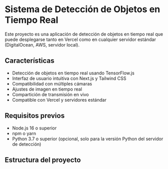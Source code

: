 # Sistema de Detección de Objetos en Tiempo Real

Este proyecto es una aplicación de detección de objetos en tiempo real que puede desplegarse tanto en Vercel como en cualquier servidor estándar (DigitalOcean, AWS, servidor local).

## Características

- Detección de objetos en tiempo real usando TensorFlow.js
- Interfaz de usuario intuitiva con Next.js y Tailwind CSS
- Compatibilidad con múltiples cámaras
- Ajustes de imagen en tiempo real
- Compartición de transmisión en vivo
- Compatible con Vercel y servidores estándar

## Requisitos previos

- Node.js 16 o superior
- npm o yarn
- Python 3.7 o superior (opcional, solo para la versión Python del servidor de detección)

## Estructura del proyecto

